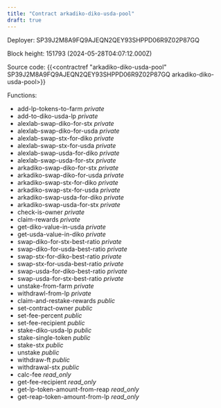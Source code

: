 ```yaml
---
title: "Contract arkadiko-diko-usda-pool"
draft: true
---
```

Deployer: SP39J2M8A9FQ9AJEQN2QEY93SHPPD06R9Z02P87GQ


 



Block height: 151793 (2024-05-28T04:07:12.000Z)

Source code: {{<contractref "arkadiko-diko-usda-pool" SP39J2M8A9FQ9AJEQN2QEY93SHPPD06R9Z02P87GQ arkadiko-diko-usda-pool>}}

Functions:

* add-lp-tokens-to-farm _private_
* add-to-diko-usda-lp _private_
* alexlab-swap-diko-for-stx _private_
* alexlab-swap-diko-for-usda _private_
* alexlab-swap-stx-for-diko _private_
* alexlab-swap-stx-for-usda _private_
* alexlab-swap-usda-for-diko _private_
* alexlab-swap-usda-for-stx _private_
* arkadiko-swap-diko-for-stx _private_
* arkadiko-swap-diko-for-usda _private_
* arkadiko-swap-stx-for-diko _private_
* arkadiko-swap-stx-for-usda _private_
* arkadiko-swap-usda-for-diko _private_
* arkadiko-swap-usda-for-stx _private_
* check-is-owner _private_
* claim-rewards _private_
* get-diko-value-in-usda _private_
* get-usda-value-in-diko _private_
* swap-diko-for-stx-best-ratio _private_
* swap-diko-for-usda-best-ratio _private_
* swap-stx-for-diko-best-ratio _private_
* swap-stx-for-usda-best-ratio _private_
* swap-usda-for-diko-best-ratio _private_
* swap-usda-for-stx-best-ratio _private_
* unstake-from-farm _private_
* withdrawl-from-lp _private_
* claim-and-restake-rewards _public_
* set-contract-owner _public_
* set-fee-percent _public_
* set-fee-recipient _public_
* stake-diko-usda-lp _public_
* stake-single-token _public_
* stake-stx _public_
* unstake _public_
* withdraw-ft _public_
* withdrawal-stx _public_
* calc-fee _read_only_
* get-fee-recipient _read_only_
* get-lp-token-amount-from-reap _read_only_
* get-reap-token-amount-from-lp _read_only_
